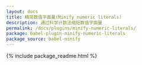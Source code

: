 ```yaml
---
layout: docs
title: 精简数值字面量(Minify numeric literals)
description: 通过科学计数法缩短数值字面量
permalink: /docs/plugins/minify-numeric-literals/
package: babel-plugin-minify-numeric-literals
package_source: babel-minify
---
```


{% include package_readme.html %}
